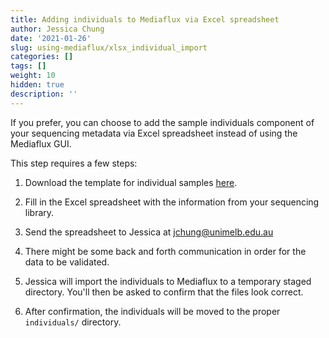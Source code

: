 ```yaml
---
title: Adding individuals to Mediaflux via Excel spreadsheet 
author: Jessica Chung
date: '2021-01-26'
slug: using-mediaflux/xlsx_individual_import
categories: []
tags: []
weight: 10
hidden: true
description: ''
---
```



If you prefer, you can choose to add the sample individuals component of your 
sequencing metadata via Excel spreadsheet instead of using the Mediaflux GUI.

This step requires a few steps:

1. Download the template for individual samples
[here](https://swift.rc.nectar.org.au:8888/v1/AUTH_0edd079661d54bc0a0e4fde3b4892362/mediaflux_docs/mediaflux_individuals_template.xlsx).

2. Fill in the Excel spreadsheet with the information from your sequencing library.

3. Send the spreadsheet to Jessica at [jchung@unimelb.edu.au](mailto:jchung@unimelb.edu.au)

4. There might be some back and forth communication in order for the data to be validated.

5. Jessica will import the individuals to Mediaflux to a temporary staged directory. You'll then be asked to confirm that the files look correct.

6. After confirmation, the individuals will be moved to the proper `individuals/` directory.

